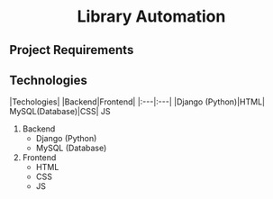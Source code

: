 <h1 align = "center"> Library Automation</h1>

## Project Requirements

## Technologies
|Techologies|
|Backend|Frontend|
|:---|:---|
|Django (Python)|HTML|
MySQL(Database)|CSS| JS
1. Backend
   - Django (Python)
   - MySQL (Database)
2. Frontend
   - HTML
   - CSS
   - JS
